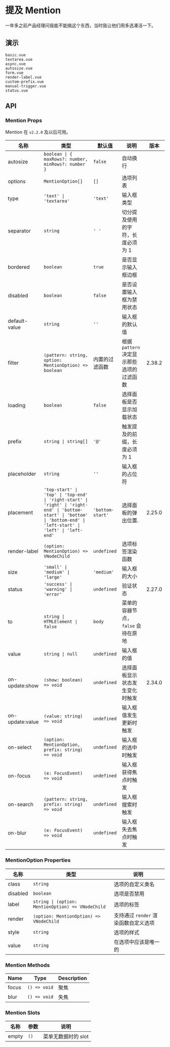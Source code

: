 # 提及 Mention

一年多之前产品经理问我能不能搞这个东西，当时我让他们用多选凑活一下。

## 演示

```demo
basic.vue
textarea.vue
async.vue
autosize.vue
form.vue
render-label.vue
custom-prefix.vue
manual-trigger.vue
status.vue
```

## API

### Mention Props

Mention 在 `v2.2.0` 及以后可用。

| 名称 | 类型 | 默认值 | 说明 | 版本 |
| --- | --- | --- | --- | --- |
| autosize | `boolean \| { maxRows?: number, minRows?: number }` | `false` | 自动换行 |  |
| options | `MentionOption[]` | `[]` | 选项列表 |  |
| type | `'text' \| 'textarea'` | `'text'` | 输入框类型 |  |
| separator | `string` | `' '` | 切分提及使用的字符，长度必须为 1 |  |
| bordered | `boolean` | `true` | 是否显示输入框边框 |  |
| disabled | `boolean` | `false` | 是否设置输入框为禁用状态 |  |
| default-value | `string` | `''` | 输入框的默认值 |  |
| filter | `(pattern: string, option: MentionOption) => boolean` | 内置的过滤函数 | 根据 `pattern` 决定显示那些选项的过滤函数 | 2.38.2 |
| loading | `boolean` | `false` | 选择面板是否显示加载状态 |  |
| prefix | `string \| string[]` | `'@'` | 触发提及的前缀，长度必须为 1 |  |
| placeholder | `string` | `''` | 输入框的占位符 |  |
| placement | `'top-start' \| 'top' \| 'top-end' \| 'right-start' \| 'right' \| 'right-end' \| 'bottom-start' \| 'bottom' \| 'bottom-end' \| 'left-start' \| 'left' \| 'left-end'` | `'bottom-start'` | 选择面板的弹出位置. | 2.25.0 |
| render-label | `(option: MentionOption) => VNodeChild` | `undefined` | 选项标签渲染函数 |  |
| size | `'small' \| 'medium' \| 'large'` | `'medium'` | 输入框的大小 |  |
| status | `'success' \| 'warning' \| 'error'` | `undefined` | 验证状态 | 2.27.0 |
| to | `string \| HTMLElement \| false` | `body` | 菜单的容器节点，`false` 会待在原地 |  |
| value | `string \| null` | `undefined` | 输入框的值 |  |
| on-update:show | `(show: boolean) => void` | `undefined` | 选择面板显示状态发生变化时触发 | 2.34.0 |
| on-update:value | `(value: string) => void` | `undefined` | 输入框值发生更新时触发 |  |
| on-select | `(option: MentionOption, prefix: string) => void` | `undefined` | 输入框的选中时触发 |  |
| on-focus | `(e: FocusEvent) => void` | `undefined` | 输入框获得焦点时触发 |  |
| on-search | `(pattern: string, prefix: string) => void` | `undefined` | 输入框搜索时触发 |  |
| on-blur | `(e: FocusEvent) => void` | `undefined` | 输入框失去焦点时触发 |  |

### MentionOption Properties

| 名称 | 类型 | 说明 |
| --- | --- | --- |
| class | `string` | 选项的自定义类名 |
| disabled | `boolean` | 选项是否禁用 |
| label | `string \| (option: MentionOption) => VNodeChild` | 选项的标签 |
| render | `(option: MentionOption) => VNodeChild` | 支持通过 `render` 渲染函数自定义选项 |
| style | `string` | 选项的样式 |
| value | `string` | 在选项中应该是唯一的 |

### Mention Methods

| Name  | Type         | Description |
| ----- | ------------ | ----------- |
| focus | `() => void` | 聚焦        |
| blur  | `() => void` | 失焦        |

### Mention Slots

| 名称  | 参数 | 说明                |
| ----- | ---- | ------------------- |
| empty | `()` | 菜单无数据时的 slot |
